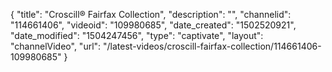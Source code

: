 {
    "title": "Croscill&reg; Fairfax Collection",
    "description": "",
    "channelid": "114661406",
    "videoid": "109980685",
    "date_created": "1502520921",
    "date_modified": "1504247456",
    "type": "captivate",
    "layout": "channelVideo",
    "url": "\/latest-videos\/croscill-fairfax-collection\/114661406-109980685"
}